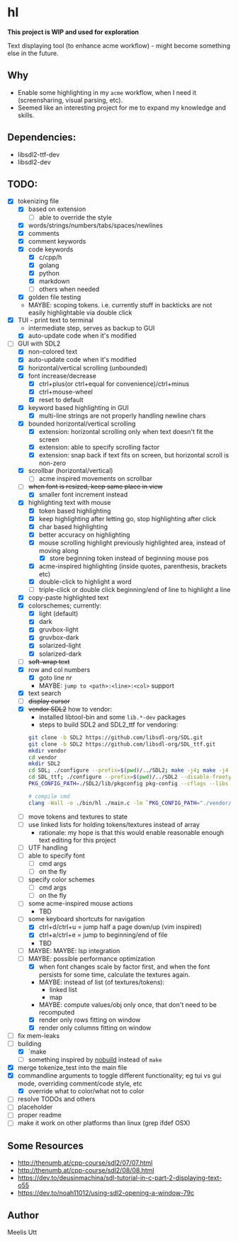 # hl

**This project is WIP and used for exploration**

Text displaying tool (to enhance acme workflow) - might become something else in the future.

## Why

* Enable some highlighting in my `acme` workflow, when I need it (screensharing, visual parsing, etc).
* Seemed like an interesting project for me to expand my knowledge and skills.

## Dependencies:

* libsdl2-ttf-dev
* libsdl2-dev

## TODO:

- [x] tokenizing file
	- [x] based on extension
		- [ ] able to override the style
	- [x] words/strings/numbers/tabs/spaces/newlines
	- [x] comments
	- [x] comment keywords
	- [x] code keywords
		- [x] c/cpp/h
		- [x] golang
		- [x] python
		- [x] markdown
		- [ ] others when needed
	- [x] golden file testing
	- MAYBE: scoping tokens. i.e. currently stuff in backticks are not easily highlightable via double click
- [x] TUI - print text to terminal
	- intermediate step, serves as backup to GUI
	- [x] auto-update code when it's modified
- [ ] GUI with SDL2
	- [x] non-colored text
	- [x] auto-update code when it's modified
	- [x] horizontal/vertical scrolling (unbounded)
	- [x] font increase/decrease
		- [x] ctrl+plus(or ctrl+equal for convenience)/ctrl+minus
		- [x] ctrl+mouse-wheel
		- [x] reset to default
	- [x] keyword based highlighting in GUI
		- [x] multi-line strings are not properly handling newline chars
	- [x] bounded horizontal/vertical scrolling
		- [x] extension: horizontal scrolling only when text doesn't fit the screen
		- [x] extension: able to specify scrolling factor
		- [x] extension: snap back if text fits on screen, but horizontal scroll is non-zero
	- [x] scrollbar (horizontal/vertical)
		- [ ] acme inspired movements on scrollbar
	- [ ] ~~when font is resized, keep same place in view~~
		- [x] smaller font increment instead
	- [x] highlighting text with mouse
		- [x] token based highlighting
		- [x] keep highlighting after letting go, stop highlighting after click
		- [x] char based highlighting
		- [x] better accuracy on highlighting
		- [x] mouse scrolling highlight previously highlighted area, instead of moving along
			 - [x] store beginning token instead of beginning mouse pos
		- [x] acme-inspired highlighting (inside quotes, parenthesis, brackets etc)
		- [x] double-click to highlight a word
		- [ ] triple-click or double click beginning/end of line to highlight a line
	- [x] copy-paste highlighted text
	- [x] colorschemes; currently:
		- [x] light (default)
		- [x] dark
		- [x] gruvbox-light
		- [x] gruvbox-dark
		- [x] solarized-light
		- [x] solarized-dark
	- [ ] ~~soft-wrap text~~
	- [x] row and col numbers
		- [x] goto line nr
		- MAYBE: `jump to <path>:<line>:<col>` support
	- [x] text search
	- [ ] ~~display cursor~~
	- [x] ~~vendor SDL2~~ how to vendor:
		- installed libtool-bin and some `lib.*-dev` packages
		- steps to build SDL2 and SDL2_ttf for vendoring:
		```sh
		git clone -b SDL2 https://github.com/libsdl-org/SDL.git
		git clone -b SDL2 https://github.com/libsdl-org/SDL_ttf.git
		mkdir vendor
		cd vendor
		mkdir SDL2
		cd SDL; ./configure --prefix=$(pwd)/../SDL2; make -j4; make -j4 install; cd ..
		cd SDL_ttf; ./configure --prefix=$(pwd)/../SDL2 --disable-freetype-builtin --disable-harfbuzz-builtin; make -j4; make -j4 install; cd ..
		PKG_CONFIG_PATH=./SDL2/lib/pkgconfig pkg-config --cflags --libs sdl2 SDL2_ttf # prints include and lib paths, but this has been added to Makefile as well

		# compile cmd
		clang -Wall -o ./bin/hl ./main.c -lm `PKG_CONFIG_PATH="./vendor/SDL2/lib/pkgconfig" pkg-config --cflags --libs sdl2 SDL2_ttf`
		```
	- [ ] move tokens and textures to state
	- [ ] use linked lists for holding tokens/textures instead of array
		- rationale: my hope is that this would enable reasonable enough text editing for this project
	- [ ] UTF handling
	- [ ] able to specify font
		- [ ] cmd args 
		- [ ] on the fly
	- [ ] specify color schemes
		- [ ] cmd args
		- [ ] on the fly
	- [ ] some acme-inspired mouse actions
		- TBD
	- [ ] some keyboard shortcuts for navigation
		- [x] ctrl+d/ctrl+u = jump half a page down/up (vim inspired)
		- [x] ctrl+a/ctrl+e = jump to beginning/end of file
		- TBD
	- [ ] MAYBE: MAYBE: lsp integration
	- [ ] MAYBE: possible performance optimization
		- [x] when font changes scale by factor first, and when the font persists for some time, calculate the textures again.
		- MAYBE: instead of list (of textures/tokens):
			- linked list
			- map
		- MAYBE: compute values/obj only once, that don't need to be recomputed
		- [x] render only rows fitting on window
		- [x] render only columns fitting on window
- [ ] fix mem-leaks
- [ ] building
	- [x] `make
	- [ ] something inspired by [nobuild](https://github.com/tsoding/nob.h) instead of `make`
- [x] merge tokenize_test into the main file
- [x] commandline arguments to toggle different functionality; eg tui vs gui mode, overriding comment/code style, etc
	- [x] override what to color/what not to color
- [ ] resolve TODOs and others
- [ ] placeholder
- [ ] proper readme
- [ ] make it work on other platforms than linux (grep ifdef OSX)

## Some Resources

- http://thenumb.at/cpp-course/sdl2/07/07.html
- http://thenumb.at/cpp-course/sdl2/08/08.html
- https://dev.to/deusinmachina/sdl-tutorial-in-c-part-2-displaying-text-o55
- https://dev.to/noah11012/using-sdl2-opening-a-window-79c


## Author

Meelis Utt
